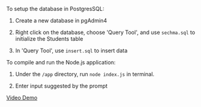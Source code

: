 To setup the database in PostgresSQL:

1. Create a new database in pgAdmin4

2. Right click on the database, choose 'Query Tool', and use `sechma.sql` to initialize the Students table

3. In 'Query Tool', use `insert.sql` to insert data

To compile and run the Node.js application:

1. Under the `/app` directory, run `node index.js` in terminal.

2. Enter input suggested by the prompt

[Video Demo]()